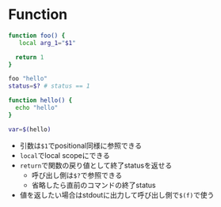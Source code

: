 # Function


```sh
function foo() {
   local arg_1="$1" 

  return 1
}

foo "hello"
status=$? # status == 1

function hello() {
  echo "hello"
}

var=$(hello)
```

* 引数は`$1`でpositional同様に参照できる
* `local`でlocal scopeにできる
* `return`で関数の戻り値として終了statusを返せる
  * 呼び出し側は`$?`で参照できる
  * 省略したら直前のコマンドの終了status
* 値を返したい場合はstdoutに出力して呼び出し側で`$(f)`で使う
